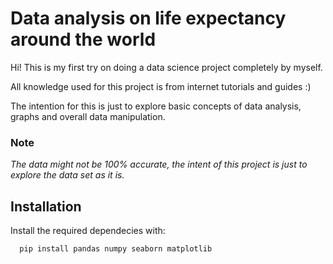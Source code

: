 # Data analysis on life expectancy around the world

Hi! This is my first try on doing a data science project completely by myself.

All knowledge used for this project is from internet tutorials and guides :)

The intention for this is just to explore basic concepts of data analysis, graphs
and overall data manipulation.

### Note

*The data might not be 100% accurate, the intent of this project is just to explore the data set as it is.*

## Installation

Install the required dependecies with:

```bash
  pip install pandas numpy seaborn matplotlib

```
    
